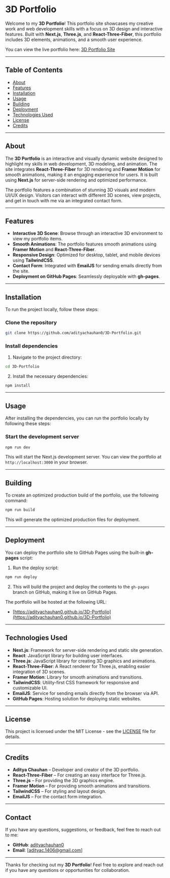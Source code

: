# 3D Portfolio

Welcome to my **3D Portfolio**! This portfolio site showcases my creative work and web development skills with a focus on 3D design and interactive features. Built with **Next.js**, **Three.js**, and **React-Three-Fiber**, this portfolio includes 3D elements, animations, and a smooth user experience.

You can view the live portfolio here: [3D Portfolio Site](https://adityachauhan0.github.io/3D-Portfolio)

---

## Table of Contents

- [About](#about)
- [Features](#features)
- [Installation](#installation)
- [Usage](#usage)
- [Building](#building)
- [Deployment](#deployment)
- [Technologies Used](#technologies-used)
- [License](#license)
- [Credits](#credits)

---

## About

The **3D Portfolio** is an interactive and visually dynamic website designed to highlight my skills in web development, 3D modeling, and animation. The site integrates **React-Three-Fiber** for 3D rendering and **Framer Motion** for smooth animations, making it an engaging experience for users. It is built using **Next.js** for server-side rendering and optimized performance.

The portfolio features a combination of stunning 3D visuals and modern UI/UX design. Visitors can interact with different 3D scenes, view projects, and get in touch with me via an integrated contact form.

---

## Features

- **Interactive 3D Scene**: Browse through an interactive 3D environment to view my portfolio items.
- **Smooth Animations**: The portfolio features smooth animations using **Framer Motion** and **React-Three-Fiber**.
- **Responsive Design**: Optimized for desktop, tablet, and mobile devices using **TailwindCSS**.
- **Contact Form**: Integrated with **EmailJS** for sending emails directly from the site.
- **Deployment on GitHub Pages**: Seamlessly deployable with **gh-pages**.

---

## Installation

To run the project locally, follow these steps:

### Clone the repository

```bash
git clone https://github.com/adityachauhan0/3D-Portfolio.git
```

### Install dependencies

1. Navigate to the project directory:

```bash
cd 3D-Portfolio
```

2. Install the necessary dependencies:

```bash
npm install
```

---

## Usage

After installing the dependencies, you can run the portfolio locally by following these steps:

### Start the development server

```bash
npm run dev
```

This will start the Next.js development server. You can view the portfolio at `http://localhost:3000` in your browser.

---

## Building

To create an optimized production build of the portfolio, use the following command:

```bash
npm run build
```

This will generate the optimized production files for deployment.

---

## Deployment

You can deploy the portfolio site to GitHub Pages using the built-in **gh-pages** script:

1. Run the deploy script:

```bash
npm run deploy
```

2. This will build the project and deploy the contents to the `gh-pages` branch on GitHub, making it live on GitHub Pages.

The portfolio will be hosted at the following URL:
- [https://adityachauhan0.github.io/3D-Portfolio](https://adityachauhan0.github.io/3D-Portfolio)

---

## Technologies Used

- **Next.js**: Framework for server-side rendering and static site generation.
- **React**: JavaScript library for building user interfaces.
- **Three.js**: JavaScript library for creating 3D graphics and animations.
- **React-Three-Fiber**: A React renderer for Three.js, enabling easier integration of 3D scenes.
- **Framer Motion**: Library for smooth animations and transitions.
- **TailwindCSS**: Utility-first CSS framework for responsive and customizable UI.
- **EmailJS**: Service for sending emails directly from the browser via API.
- **GitHub Pages**: Hosting solution for deploying static websites.

---

## License

This project is licensed under the MIT License - see the [LICENSE](LICENSE) file for details.

---

## Credits

- **Aditya Chauhan** – Developer and creator of the 3D portfolio.
- **React-Three-Fiber** – For creating an easy interface for Three.js.
- **Three.js** – For providing the 3D graphics engine.
- **Framer Motion** – For providing smooth animations and transitions.
- **TailwindCSS** – For styling and layout design.
- **EmailJS** – For the contact form integration.

---

## Contact

If you have any questions, suggestions, or feedback, feel free to reach out to me:

- **GitHub**: [adityachauhan0](https://github.com/adityachauhan0)
- **Email**: [adityac.1406@gmail.com]

---

Thanks for checking out my **3D Portfolio**! Feel free to explore and reach out if you have any questions or opportunities for collaboration.
